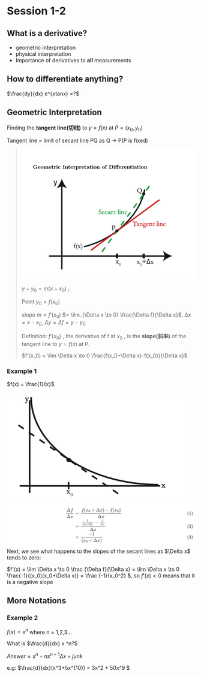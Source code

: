 # Session 1-2

## What is a derivative?

- geometric interpretation
- physical interpretation
- Importance of derivatives to **all** measurements

## How to differentiate anything?

$\frac{dy}{dx} e^{xtanx} =?$

## Geometric Interpretation

Finding the **tangent line(切线)** to $y = f(x)$  at $P = (x_0,y_0)$

Tangent line = limit of secant line PQ as Q -> P(P is fixed)

> <img src="image-20220713170138936.png" alt="image-20220713170138936" style="zoom:80%;" />
>
> $y - y_0 = m (x - x_0)$ ; 
>
> Point $y_0= f(x_0)$ 
>
> slope $m = f'(x_0)$  $= \lim_{\Delta x \to 0} \frac{\Delta f}{\Delta x}$, $\Delta x = x - x_0$, $\Delta y = \Delta f = y - y_0$
>
> Definition: $f'(x_0)$ , the derivative of f at $x_0$ , is the **slope(斜率)** of the tangent line to $y = f(x)$ at P.
>
> $f'(x_0) = \lim \Delta x \to 0 \frac{f(x_0+\Delta x)-f(x_0)}{\Delta x}$
>
> [^Tangent Line]: 过圆上一点且垂直与该点半径的直线被称为切线。
> [^Secant Line]: 是指与曲线至少交于两相异点的直线。当这两个点不断靠近，并重合为一个点时，这条直线就变成了这条曲线的切线.

### Example 1

$f(x) = \frac{1}{x}$ 

<img src="image-20220713173034781.png" alt="image-20220713173034781" style="zoom:80%;" />
<img src="image.png" alt="image" style="zoom:80%;" />
Next, we see what happens to the slopes of the secant lines as $\Delta x$ tends to zero:

$f'(x) = \lim \Delta x \to 0 \frac {\Delta f}{\Delta x} = \lim \Delta x \to 0 \frac{-1}{(x_0)(x_0+\Delta x)} = \frac {-1}{x_0^2} $, so $f'(x) < 0$ means that it is a negative slope

## More Notations

### Example 2

$f(x) = x ^n$ where n = 1,2,3...

What is $\frac{d}{dx} x ^n?$

$Answer = x^n + nx^{n-1} \Delta x + junk$

e.g: $\frac{d}{dx}(x^3+5x^{10}) = 3x^2 + 50x^9 $

